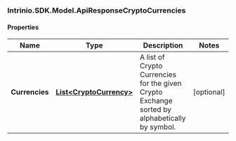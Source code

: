### Intrinio.SDK.Model.ApiResponseCryptoCurrencies
#### Properties

Name | Type | Description | Notes
------------ | ------------- | ------------- | -------------
**Currencies** | [**List&lt;CryptoCurrency&gt;**](CryptoCurrency.md) | A list of Crypto Currencies for the given Crypto Exchange sorted by alphabetically by symbol. | [optional] 

